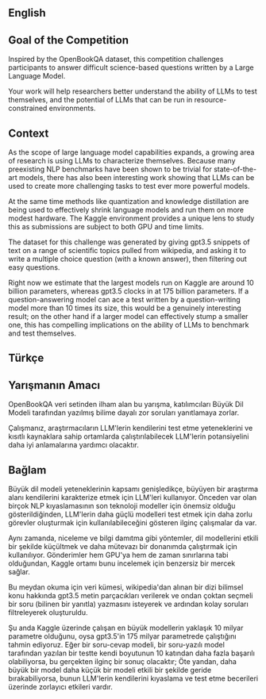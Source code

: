 ## English
## Goal of the Competition
Inspired by the OpenBookQA dataset, this competition challenges participants to answer difficult science-based questions written by a Large Language Model.

Your work will help researchers better understand the ability of LLMs to test themselves, and the potential of LLMs that can be run in resource-constrained environments.

## Context
As the scope of large language model capabilities expands, a growing area of research is using LLMs to characterize themselves. Because many preexisting NLP benchmarks have been shown to be trivial for state-of-the-art models, there has also been interesting work showing that LLMs can be used to create more challenging tasks to test ever more powerful models.

At the same time methods like quantization and knowledge distillation are being used to effectively shrink language models and run them on more modest hardware. The Kaggle environment provides a unique lens to study this as submissions are subject to both GPU and time limits.

The dataset for this challenge was generated by giving gpt3.5 snippets of text on a range of scientific topics pulled from wikipedia, and asking it to write a multiple choice question (with a known answer), then filtering out easy questions.

Right now we estimate that the largest models run on Kaggle are around 10 billion parameters, whereas gpt3.5 clocks in at 175 billion parameters. If a question-answering model can ace a test written by a question-writing model more than 10 times its size, this would be a genuinely interesting result; on the other hand if a larger model can effectively stump a smaller one, this has compelling implications on the ability of LLMs to benchmark and test themselves.

## Türkçe
## Yarışmanın Amacı
OpenBookQA veri setinden ilham alan bu yarışma, katılımcıları Büyük Dil Modeli tarafından yazılmış bilime dayalı zor soruları yanıtlamaya zorlar.

Çalışmanız, araştırmacıların LLM'lerin kendilerini test etme yeteneklerini ve kısıtlı kaynaklara sahip ortamlarda çalıştırılabilecek LLM'lerin potansiyelini daha iyi anlamalarına yardımcı olacaktır.

## Bağlam
Büyük dil modeli yeteneklerinin kapsamı genişledikçe, büyüyen bir araştırma alanı kendilerini karakterize etmek için LLM'leri kullanıyor. Önceden var olan birçok NLP kıyaslamasının son teknoloji modeller için önemsiz olduğu gösterildiğinden, LLM'lerin daha güçlü modelleri test etmek için daha zorlu görevler oluşturmak için kullanılabileceğini gösteren ilginç çalışmalar da var.

Aynı zamanda, niceleme ve bilgi damıtma gibi yöntemler, dil modellerini etkili bir şekilde küçültmek ve daha mütevazı bir donanımda çalıştırmak için kullanılıyor. Gönderimler hem GPU'ya hem de zaman sınırlarına tabi olduğundan, Kaggle ortamı bunu incelemek için benzersiz bir mercek sağlar.

Bu meydan okuma için veri kümesi, wikipedia'dan alınan bir dizi bilimsel konu hakkında gpt3.5 metin parçacıkları verilerek ve ondan çoktan seçmeli bir soru (bilinen bir yanıtla) yazmasını isteyerek ve ardından kolay soruları filtreleyerek oluşturuldu.

Şu anda Kaggle üzerinde çalışan en büyük modellerin yaklaşık 10 milyar parametre olduğunu, oysa gpt3.5'in 175 milyar parametrede çalıştığını tahmin ediyoruz. Eğer bir soru-cevap modeli, bir soru-yazılı model tarafından yazılan bir testte kendi boyutunun 10 katından daha fazla başarılı olabiliyorsa, bu gerçekten ilginç bir sonuç olacaktır; Öte yandan, daha büyük bir model daha küçük bir modeli etkili bir şekilde geride bırakabiliyorsa, bunun LLM'lerin kendilerini kıyaslama ve test etme becerileri üzerinde zorlayıcı etkileri vardır.